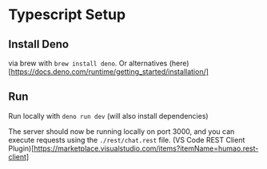 # Typescript Setup

## Install Deno
via brew with `brew install deno`.
Or alternatives (here)[https://docs.deno.com/runtime/getting_started/installation/]

## Run
Run locally with `deno run dev`
(will also install dependencies)

The server should now be running locally on port 3000, and you can execute requests using the `./rest/chat.rest` file.
(VS Code REST Client Plugin)[https://marketplace.visualstudio.com/items?itemName=humao.rest-client]

